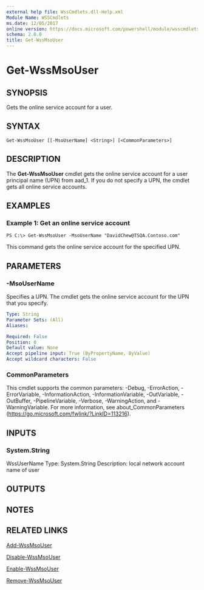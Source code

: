 ```yaml
---
external help file: WssCmdlets.dll-Help.xml
Module Name: WSSCmdlets
ms.date: 12/05/2017
online version: https://docs.microsoft.com/powershell/module/wsscmdlets/get-wssmsouser?view=windowsserver2012r2-ps&wt.mc_id=ps-gethelp
schema: 2.0.0
title: Get-WssMsoUser
---
```


# Get-WssMsoUser

## SYNOPSIS
Gets the online service account for a user.

## SYNTAX

```
Get-WssMsoUser [[-MsoUserName] <String>] [<CommonParameters>]
```

## DESCRIPTION
The **Get-WssMsoUser** cmdlet gets the online service account for a user principal name (UPN) from aad_1.
If you do not specify a UPN, the cmdlet gets all online service accounts.

## EXAMPLES

### Example 1: Get an online service account
```
PS C:\> Get-WssMsoUser -MsoUserName "DavidChew@TSQA.Contoso.com"
```

This command gets the online service account for the specified UPN.

## PARAMETERS

### -MsoUserName
Specifies a UPN.
The cmdlet gets the online service account for the UPN that you specify.

```yaml
Type: String
Parameter Sets: (All)
Aliases: 

Required: False
Position: 0
Default value: None
Accept pipeline input: True (ByPropertyName, ByValue)
Accept wildcard characters: False
```

### CommonParameters
This cmdlet supports the common parameters: -Debug, -ErrorAction, -ErrorVariable, -InformationAction, -InformationVariable, -OutVariable, -OutBuffer, -PipelineVariable, -Verbose, -WarningAction, and -WarningVariable. For more information, see about_CommonParameters (https://go.microsoft.com/fwlink/?LinkID=113216).

## INPUTS

### System.String
WssUserName
Type: System.String
Description: local network account name of user

## OUTPUTS

## NOTES

## RELATED LINKS

[Add-WssMsoUser](./Add-WssMsoUser.md)

[Disable-WssMsoUser](./Disable-WssMsoUser.md)

[Enable-WssMsoUser](./Enable-WssMsoUser.md)

[Remove-WssMsoUser](./Remove-WssMsoUser.md)

